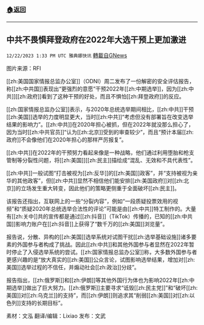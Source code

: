 ###  [:house:返回](README.md)
---


## 中共不畏惧拜登政府在2022年大选干预上更加激进
`12/22/2023 1:33 PM UTC 雅典娜快讯` [轉載自GNews](https://gnews.org/articles/2140760)

图片来源：RFI

[[zh:美国国家情报总监办公室]]（ODNI）周二发布了一份解密的安全评估报告，称[[zh:中共国]]表现出“更强烈的意愿”干预2022年[[zh:中期选举]]，因为[[zh:中共]][[zh:政府]]看到了这种干预的好处，而且不惧怕[[zh:拜登政府]]的反应。

[[zh:国家情报总监办公室]]表示，与2020年总统选举期间相比，[[zh:中共]]干预[[zh:美国]]选举的力度明显更大，当时[[zh:中共]]“考虑但没有部署旨在改变选举结果的影响力”。[[zh:中共]]在2020年担心被抓，但在2022年就没那么担心了，因为当时[[zh:中共官员]]“认为[[zh:北京]]受到的审查较少”，而且“预计本届[[zh:政府]]不会像他们在2020年担心的那样严厉报复”。

[[zh:中共]]在2022年的干预努力看起来像是一种战略，他们通过利用堕胎和枪支管制等分裂性问题，将[[zh:美国]][[zh:民主]]描绘成“混乱、无效和不具代表性”。

[[zh:中共]]一般试图“打击被视为[[zh:反华]]的[[zh:美国]]政客”，并“支持被视为亲华的其他政客”，但[[zh:中共]]显然不相信他们能安排[[zh:美国政府]]对[[zh:北京]]的立场发生重大转变，因此他们的策略更侧重于全面破坏[[zh:民主]]。

该报告还指出，互联网上的一些“分裂内容”，例如“一段质疑投票效用的视频”和“质疑2020年总统选举合法性的评论”可能是由[[zh:中共]]特工制作的。大量有[[zh:关中]]共的宣传都是通过[[zh:抖音]]（TikTok）传播的，已知的[[zh:中共国]]影响力账户在[[zh:抖音]]上获得了“数千万的[[zh:美国]]浏览量”。

报告说，分散、异构的[[zh:美国]]选举系统对试图干扰[[zh:选举基础设施]]诸多要素的外国参与者构成了挑战。因此[[zh:中共]]和其他外国参与者显然在2022年暂时停止了入侵选举系统的尝试。[[zh:国家情报总监办公室]]称，大多数外国参与者更感兴趣的是“放大真实的[[zh:美国]]公众言论，试图影响选举结果，增加对[[zh:美国]]选举过程的不信任，并煽动社会[[zh:政治]]分歧”。

报告指出，[[zh:俄罗斯]]和[[zh:伊朗]]等其他外国行为体也为影响2022年[[zh:中期选举]]做出了巨大努力。[[zh:俄罗斯]]主要寻求“诋毁[[zh:民主党]]”和“破坏[[zh:美国]]对[[zh:乌克兰]]的支持”，而[[zh:伊朗]]则追求其“削弱[[zh:美国]]对[[zh:以色列]]支持的长期目标”。

素材：文泓
翻译/编辑：Lixiao
发布：文武


